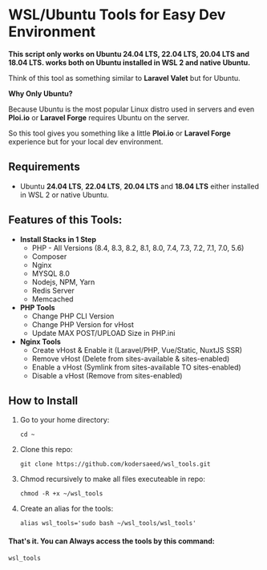 # WSL/Ubuntu Tools for Easy Dev Environment

**This script only works on Ubuntu 24.04 LTS, 22.04 LTS, 20.04 LTS and 18.04 LTS. works both on Ubuntu installed in WSL 2 and native Ubuntu.**

Think of this tool as something similar to **Laravel Valet** but for Ubuntu.

**Why Only Ubuntu?**

Because Ubuntu is the most popular Linux distro used in servers and even **Ploi.io** or **Laravel Forge** requires Ubuntu on the server.

So this tool gives you something like a little **Ploi.io** or **Laravel Forge** experience but for your local dev environment.

## Requirements

* Ubuntu **24.04 LTS**, **22.04 LTS**, **20.04 LTS** and **18.04 LTS** either installed in WSL 2 or native Ubuntu.
  
## Features of this Tools:

* **Install Stacks in 1 Step**
    * PHP - All Versions (8.4, 8.3, 8.2, 8.1, 8.0, 7.4, 7.3, 7.2, 7.1, 7.0, 5.6)
    * Composer
    * Nginx
    * MYSQL 8.0
    * Nodejs, NPM, Yarn
    * Redis Server
    * Memcached
* **PHP Tools**
    * Change PHP CLI Version
    * Change PHP Version for vHost
    * Update MAX POST/UPLOAD Size in PHP.ini
* **Nginx Tools**
    * Create vHost & Enable it (Laravel/PHP, Vue/Static, NuxtJS SSR)
    * Remove vHost (Delete from sites-available & sites-enabled)
    * Enable a vHost (Symlink from sites-available TO sites-enabled)
    * Disable a vHost (Remove from sites-enabled)

## How to Install

1. Go to your home directory:

    `cd ~`

2. Clone this repo:

    `git clone https://github.com/kodersaeed/wsl_tools.git`

3. Chmod recursively to make all files executeable in repo:

    `chmod -R +x ~/wsl_tools`

4. Create an alias for the tools:

    `alias wsl_tools='sudo bash ~/wsl_tools/wsl_tools'` 

#### That's it. You can Always access the tools by this command:

`wsl_tools`

